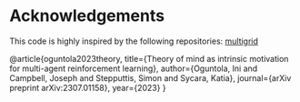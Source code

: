 # Acknowledgements

This code is highly inspired by the following repositories:
[multigrid](https://github.com/ini/multigrid/tree/master)

@article{oguntola2023theory,
  title={Theory of mind as intrinsic motivation for multi-agent reinforcement learning},
  author={Oguntola, Ini and Campbell, Joseph and Stepputtis, Simon and Sycara, Katia},
  journal={arXiv preprint arXiv:2307.01158},
  year={2023}
}
